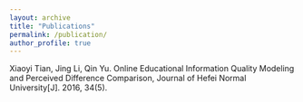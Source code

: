 ```yaml
---
layout: archive
title: "Publications"
permalink: /publication/
author_profile: true
---
```


Xiaoyi Tian, Jing Li, Qin Yu. Online Educational Information Quality Modeling and Perceived Difference Comparison, Journal of Hefei Normal University[J]. 2016, 34(5).


